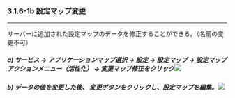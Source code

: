### 3.1.6-1b 設定マップ変更

---

サーバーに追加された設定マップのデータを修正することができる。（名前の変更不可）


##### a\) サービス → アプリケーションマップ選択 → 設定 → 設定マップ → 設定マップアクションメニュー（活性化） → 変更マップ修正をクリック![](/assets/EN/2.5/3.1.6-1b_1.png)

##### b\) データの値を変更した後、 変更ボタンをクリックし、設定マップを編集。![](/assets/EN/2.5/3.1.6-1b_2.png)



